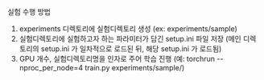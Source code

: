 실험 수행 방법
1. experiments 디렉토리에 실험디렉토리 생성 (ex: experiments/sample)
2. 실험디렉토리에 실험하고자 하는 파라미터가 담긴 setup.ini 파일 저장 (메인 디렉토리의 setup.ini 가 일차적으로 로드된 뒤, 해당 setup.ini 가 로드됨)
3. GPU 개수, 실험디렉토리명을 인자로 주어 학습 진행 (예: torchrun --nproc_per_node=4 train.py experiments/sample/)
